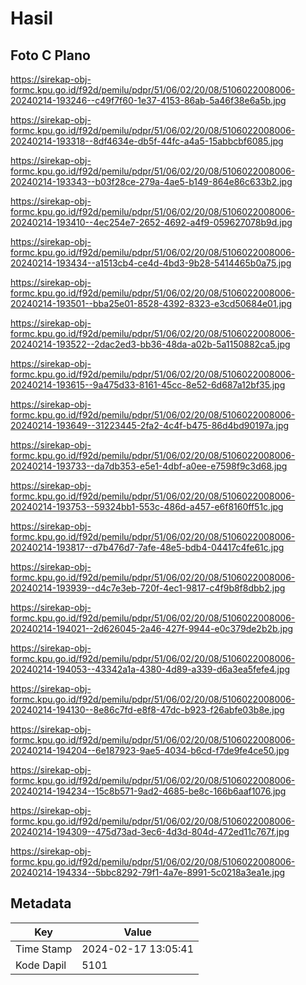 # Hasil

## Foto C Plano

https://sirekap-obj-formc.kpu.go.id/f92d/pemilu/pdpr/51/06/02/20/08/5106022008006-20240214-193246--c49f7f60-1e37-4153-86ab-5a46f38e6a5b.jpg

https://sirekap-obj-formc.kpu.go.id/f92d/pemilu/pdpr/51/06/02/20/08/5106022008006-20240214-193318--8df4634e-db5f-44fc-a4a5-15abbcbf6085.jpg

https://sirekap-obj-formc.kpu.go.id/f92d/pemilu/pdpr/51/06/02/20/08/5106022008006-20240214-193343--b03f28ce-279a-4ae5-b149-864e86c633b2.jpg

https://sirekap-obj-formc.kpu.go.id/f92d/pemilu/pdpr/51/06/02/20/08/5106022008006-20240214-193410--4ec254e7-2652-4692-a4f9-059627078b9d.jpg

https://sirekap-obj-formc.kpu.go.id/f92d/pemilu/pdpr/51/06/02/20/08/5106022008006-20240214-193434--a1513cb4-ce4d-4bd3-9b28-5414465b0a75.jpg

https://sirekap-obj-formc.kpu.go.id/f92d/pemilu/pdpr/51/06/02/20/08/5106022008006-20240214-193501--bba25e01-8528-4392-8323-e3cd50684e01.jpg

https://sirekap-obj-formc.kpu.go.id/f92d/pemilu/pdpr/51/06/02/20/08/5106022008006-20240214-193522--2dac2ed3-bb36-48da-a02b-5a1150882ca5.jpg

https://sirekap-obj-formc.kpu.go.id/f92d/pemilu/pdpr/51/06/02/20/08/5106022008006-20240214-193615--9a475d33-8161-45cc-8e52-6d687a12bf35.jpg

https://sirekap-obj-formc.kpu.go.id/f92d/pemilu/pdpr/51/06/02/20/08/5106022008006-20240214-193649--31223445-2fa2-4c4f-b475-86d4bd90197a.jpg

https://sirekap-obj-formc.kpu.go.id/f92d/pemilu/pdpr/51/06/02/20/08/5106022008006-20240214-193733--da7db353-e5e1-4dbf-a0ee-e7598f9c3d68.jpg

https://sirekap-obj-formc.kpu.go.id/f92d/pemilu/pdpr/51/06/02/20/08/5106022008006-20240214-193753--59324bb1-553c-486d-a457-e6f8160ff51c.jpg

https://sirekap-obj-formc.kpu.go.id/f92d/pemilu/pdpr/51/06/02/20/08/5106022008006-20240214-193817--d7b476d7-7afe-48e5-bdb4-04417c4fe61c.jpg

https://sirekap-obj-formc.kpu.go.id/f92d/pemilu/pdpr/51/06/02/20/08/5106022008006-20240214-193939--d4c7e3eb-720f-4ec1-9817-c4f9b8f8dbb2.jpg

https://sirekap-obj-formc.kpu.go.id/f92d/pemilu/pdpr/51/06/02/20/08/5106022008006-20240214-194021--2d626045-2a46-427f-9944-e0c379de2b2b.jpg

https://sirekap-obj-formc.kpu.go.id/f92d/pemilu/pdpr/51/06/02/20/08/5106022008006-20240214-194053--43342a1a-4380-4d89-a339-d6a3ea5fefe4.jpg

https://sirekap-obj-formc.kpu.go.id/f92d/pemilu/pdpr/51/06/02/20/08/5106022008006-20240214-194130--8e86c7fd-e8f8-47dc-b923-f26abfe03b8e.jpg

https://sirekap-obj-formc.kpu.go.id/f92d/pemilu/pdpr/51/06/02/20/08/5106022008006-20240214-194204--6e187923-9ae5-4034-b6cd-f7de9fe4ce50.jpg

https://sirekap-obj-formc.kpu.go.id/f92d/pemilu/pdpr/51/06/02/20/08/5106022008006-20240214-194234--15c8b571-9ad2-4685-be8c-166b6aaf1076.jpg

https://sirekap-obj-formc.kpu.go.id/f92d/pemilu/pdpr/51/06/02/20/08/5106022008006-20240214-194309--475d73ad-3ec6-4d3d-804d-472ed11c767f.jpg

https://sirekap-obj-formc.kpu.go.id/f92d/pemilu/pdpr/51/06/02/20/08/5106022008006-20240214-194334--5bbc8292-79f1-4a7e-8991-5c0218a3ea1e.jpg


## Metadata

| Key        | Value               |
| ---------- | ------------------- |
| Time Stamp | 2024-02-17 13:05:41 |
| Kode Dapil | 5101                |



